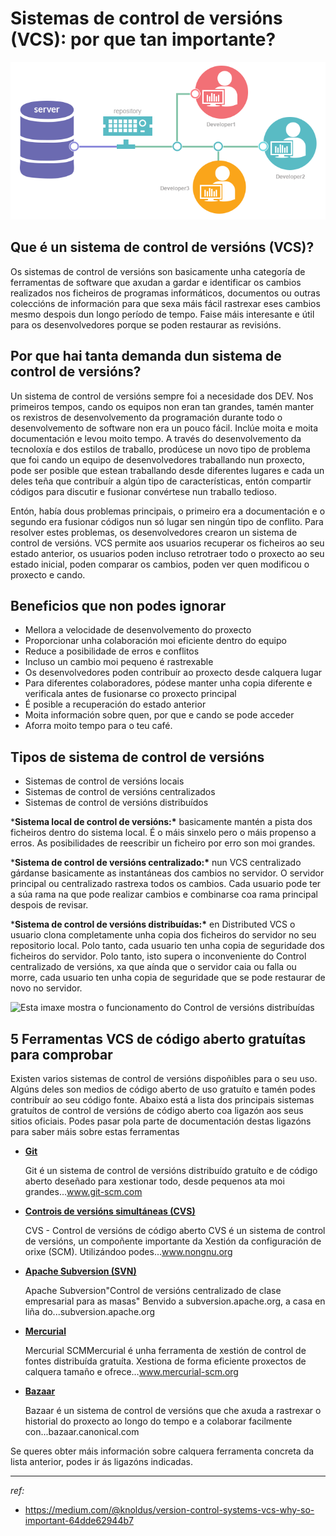 # Sistemas de control de versións (VCS): por que tan importante?

![img](./assets/0LCkFLFG0Os2HPd9l.png)

## Que é un sistema de control de versións (VCS)?

Os sistemas de control de versións son basicamente unha categoría de ferramentas de software que axudan a gardar e identificar os cambios realizados nos ficheiros de programas informáticos, documentos ou outras coleccións de información para que sexa máis fácil rastrexar eses cambios mesmo despois dun longo período de tempo. Faise máis interesante e útil para os desenvolvedores porque se poden restaurar as revisións.

## Por que hai tanta demanda dun sistema de control de versións?

Un sistema de control de versións sempre foi a necesidade dos DEV. Nos primeiros tempos, cando os equipos non eran tan grandes, tamén manter os rexistros de desenvolvemento da programación durante todo o desenvolvemento de software non era un pouco fácil. Inclúe moita e moita documentación e levou moito tempo. A través do desenvolvemento da tecnoloxía e dos estilos de traballo, prodúcese un novo tipo de problema que foi cando un equipo de desenvolvedores traballando nun proxecto, pode ser posible que estean traballando desde diferentes lugares e cada un deles teña que contribuír a algún tipo de características, entón compartir códigos para discutir e fusionar convértese nun traballo tedioso.

Entón, había dous problemas principais, o primeiro era a documentación e o segundo era fusionar códigos nun só lugar sen ningún tipo de conflito. Para resolver estes problemas, os desenvolvedores crearon un sistema de control de versións. VCS permite aos usuarios recuperar os ficheiros ao seu estado anterior, os usuarios poden incluso retrotraer todo o proxecto ao seu estado inicial, poden comparar os cambios, poden ver quen modificou o proxecto e cando.

## Beneficios que non podes ignorar

- Mellora a velocidade de desenvolvemento do proxecto
- Proporcionar unha colaboración moi eficiente dentro do equipo
- Reduce a posibilidade de erros e conflitos
- Incluso un cambio moi pequeno é rastrexable
- Os desenvolvedores poden contribuír ao proxecto desde calquera lugar
- Para diferentes colaboradores, pódese manter unha copia diferente e verificala antes de fusionarse co proxecto principal
- É posible a recuperación do estado anterior
- Moita información sobre quen, por que e cando se pode acceder
- Aforra moito tempo para o teu café.

## Tipos de sistema de control de versións

- Sistemas de control de versións locais
- Sistemas de control de versións centralizados
- Sistemas de control de versións distribuídos

***Sistema local de control de versións:\*** basicamente mantén a pista dos ficheiros dentro do sistema local. É o máis sinxelo pero o máis propenso a erros. As posibilidades de reescribir un ficheiro por erro son moi grandes.

***Sistema de control de versións centralizado:\*** nun VCS centralizado gárdanse basicamente as instantáneas dos cambios no servidor. O servidor principal ou centralizado rastrexa todos os cambios. Cada usuario pode ter a súa rama na que pode realizar cambios e combinarse coa rama principal despois de revisar.

***Sistema de control de versións distribuídas:\*** en Distributed VCS o usuario clona completamente unha copia dos ficheiros do servidor no seu repositorio local. Polo tanto, cada usuario ten unha copia de seguridade dos ficheiros do servidor. Polo tanto, isto supera o inconveniente do Control centralizado de versións, xa que aínda que o servidor caia ou falla ou morre, cada usuario ten unha copia de seguridade que se pode restaurar de novo no servidor.

![Esta imaxe mostra o funcionamento do Control de versións distribuídas](C:\laragon\www\uf2216\marp\assets\0yJX7HSw9IdNqLYpn.jpg)

## 5 Ferramentas VCS de código aberto gratuítas para comprobar

Existen varios sistemas de control de versións dispoñibles para o seu uso. Algúns deles son medios de código aberto de uso gratuíto e tamén podes contribuír ao seu código fonte. Abaixo está a lista dos principais sistemas gratuítos de control de versións de código aberto coa ligazón aos seus sitios oficiais. Podes pasar pola parte de documentación destas ligazóns para saber máis sobre estas ferramentas

- **[Git](https://git-scm.com/)**

  Git é un sistema de control de versións distribuído gratuíto e de código aberto deseñado para xestionar todo, desde pequenos ata moi grandes...www.git-scm.com

- **[Controis de versións simultáneas (CVS)](https://www.nongnu.org/cvs/)**

  CVS - Control de versións de código aberto CVS é un sistema de control de versións, un compoñente importante da Xestión da configuración de orixe (SCM). Utilizándoo podes...www.nongnu.org

- **[Apache Subversion (SVN)](https://subversion.apache.org/)**

  Apache Subversion"Control de versións centralizado de clase empresarial para as masas" Benvido a subversion.apache.org, a casa en liña do...subversion.apache.org

- **[Mercurial](https://www.mercurial-scm.org/)**

  Mercurial SCMMercurial é unha ferramenta de xestión de control de fontes distribuída gratuíta. Xestiona de forma eficiente proxectos de calquera tamaño e ofrece...www.mercurial-scm.org

- **[Bazaar](https://bazaar.canonical.com/en/)**

  Bazaar é un sistema de control de versións que che axuda a rastrexar o historial do proxecto ao longo do tempo e a colaborar facilmente con...bazaar.canonical.com

Se queres obter máis información sobre calquera ferramenta concreta da lista anterior, podes ir ás ligazóns indicadas.

---

_ref:_

- https://medium.com/@knoldus/version-control-systems-vcs-why-so-important-64dde62944b7